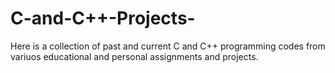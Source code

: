 # C-and-C++-Projects-
Here is a collection of past and current C and C++ programming codes from variuos educational and personal assignments and projects. 
